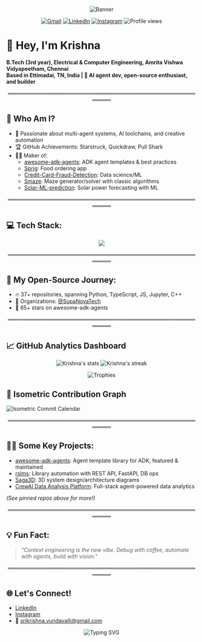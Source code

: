 <p align="center">
  <img src="https://capsule-render.vercel.app/api?type=waving&color=gradient&height=200&section=header&text=Sri-Krishna-V&fontSize=80&animation=fadeIn" alt="Banner"/>
</p>

<p align="center">
  <a href="mailto:srikrishna.vundavalli@gmail.com"><img src="https://img.shields.io/badge/Gmail-D14836?style=for-the-badge&logo=gmail&logoColor=white" alt="Gmail"/></a>
  <a href="https://www.linkedin.com/in/srikrishna-vundavalli/"><img src="https://img.shields.io/badge/LinkedIn-0077B5?style=for-the-badge&logo=linkedin&logoColor=white" alt="LinkedIn"/></a>
  <a href="https://www.instagram.com/_.anhsirk_/"><img src="https://img.shields.io/badge/Instagram-E4405F?style=for-the-badge&logo=instagram&logoColor=white" alt="Instagram"/></a>
  <img src="https://komarev.com/ghpvc/?username=Sri-Krishna-V&style=for-the-badge&color=brightgreen" alt="Profile views"/>
</p>

# 👋 Hey, I'm Krishna

**B.Tech (3rd year), Electrical & Computer Engineering, Amrita Vishwa Vidyapeetham, Chennai**  
**Based in Ettimadai, TN, India | 🤖 AI agent dev, open-source enthusiast, and builder**

<div align="center">
  ═══════════════════════════════════════════════════════
</div>

## 🎯 **Who Am I?**
- 🚀 Passionate about multi-agent systems, AI toolchains, and creative automation
- 🏆 GitHub Achievements: Starstruck, Quickdraw, Pull Shark
- 🧑‍💻 Maker of:  
  - [awesome-adk-agents](https://github.com/Sri-Krishna-V/awesome-adk-agents): ADK agent templates & best practices  
  - [Sprig](https://github.com/Sri-Krishna-V/Sprig): Food ordering app  
  - [Credit-Card-Fraud-Detection](https://github.com/Sri-Krishna-V/Credit-Card-Fraud-Detection): Data science/ML  
  - [Smaze](https://github.com/Sri-Krishna-V/Smaze): Maze generator/solver with classic algorithms  
  - [Solar-ML-prediction](https://github.com/Sri-Krishna-V/Solar-ML-prediction): Solar power forecasting with ML

<div align="center">
  ═══════════════════════════════════════════════════════
</div>

## 💻 **Tech Stack:**

<p align="center">
  <img src="https://skillicons.dev/icons?i=python,java,js,ts,react,nextjs,fastapi,postgres,sqlite,git,jupyter,vscode,github,html,css" />
</p>

<div align="center">
  ═══════════════════════════════════════════════════════
</div>

## 🚦 **My Open-Source Journey:**
- 🔥 37+ repositories, spanning Python, TypeScript, JS, Jupyter, C++
- 💼 Organizations: [@SupaNovaTech](https://github.com/SupaNovaTech)
- 🏅 65+ stars on awesome-adk-agents

<div align="center">
  ═══════════════════════════════════════════════════════
</div>

## 📈 **GitHub Analytics Dashboard**

<p align="center">
  <img src="https://github-readme-stats.vercel.app/api?username=Sri-Krishna-V&show_icons=true&theme=radical&hide=prs" alt="Krishna's stats" />
  <img src="https://github-readme-streak-stats.herokuapp.com/?user=Sri-Krishna-V&theme=radical" alt="Krishna's streak" />
</p>

<p align="center">
  <img src="https://github-profile-trophy.vercel.app/?username=Sri-Krishna-V&theme=radical&margin-w=15&margin-h=15" alt="Trophies"/>
</p>

## 🧩 Isometric Contribution Graph

![Isometric Commit Calendar](https://metrics.lecoq.io/Sri-Krishna-V?template=classic&isocalendar=1&isocalendar.duration=full-year&config.timezone=Asia%2FKolkata)

<div align="center">
  ═══════════════════════════════════════════════════════
</div>

## 🧑‍🔬 **Some Key Projects:**
- [awesome-adk-agents](https://github.com/Sri-Krishna-V/awesome-adk-agents): Agent template library for ADK, featured & maintained
- [rslms](https://github.com/Sri-Krishna-V/rslms): Library automation with REST API, FastAPI, DB ops
- [Saga3D](https://github.com/Sri-Krishna-V/Saga3D): 3D system design/architecture diagrams
- [CrewAI Data Analysis Platform](https://github.com/Sri-Krishna-V/crewAI-Data-Analysis-Platform): Full-stack agent-powered data analytics

_*(See pinned repos above for more!)*_

<div align="center">
  ═══════════════════════════════════════════════════════
</div>

## 💡 **Fun Fact:**

> *"Context engineering is the new vibe. Debug with coffee, automate with agents, build with vision."*

<div align="center">
  ═══════════════════════════════════════════════════════
</div>

## 🌐 **Let's Connect!**
- [LinkedIn](https://www.linkedin.com/in/srikrishna-vundavalli/)
- [Instagram](https://www.instagram.com/_.anhsirk_/)
- 📧 [srikrishna.vundavalli@gmail.com](mailto:srikrishna.vundavalli@gmail.com)

<p align="center">
  <img src="https://readme-typing-svg.demolab.com?font=Fira+Code&weight=500&size=22&pause=1000&color=F75C7E&center=true&vCenter=true&random=false&width=435&lines=Always+building+something+new+%F0%9F%9A%80;Open+to+collaboration+%F0%9F%A4%9D;Let's+create+the+future+together+%E2%9C%A8" alt="Typing SVG" />
</p>
